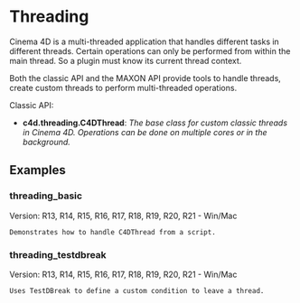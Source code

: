 # Threading

Cinema 4D is a multi-threaded application that handles different tasks in different threads. Certain operations can only be performed from within the main thread.
So a plugin must know its current thread context.

Both the classic API and the MAXON API provide tools to handle threads, create custom threads to perform multi-threaded operations.

Classic API:
- **c4d.threading.C4DThread**: *The base class for custom classic threads in Cinema 4D. Operations can be done on multiple cores or in the background.*

## Examples

### threading_basic
Version: R13, R14, R15, R16, R17, R18, R19, R20, R21 - Win/Mac

    Demonstrates how to handle C4DThread from a script.

### threading_testdbreak
Version: R13, R14, R15, R16, R17, R18, R19, R20, R21 - Win/Mac

    Uses TestDBreak to define a custom condition to leave a thread.

